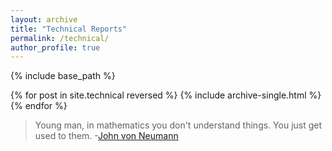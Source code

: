 ```yaml
---
layout: archive
title: "Technical Reports"
permalink: /technical/
author_profile: true
---
```


{% include base_path %}

{% for post in site.technical reversed %}
  {% include archive-single.html %}
{% endfor %}

> Young man, in mathematics you don't understand things. You just get used to them.
> -[John von Neumann](https://en.wikiquote.org/wiki/John_von_Neumann)
